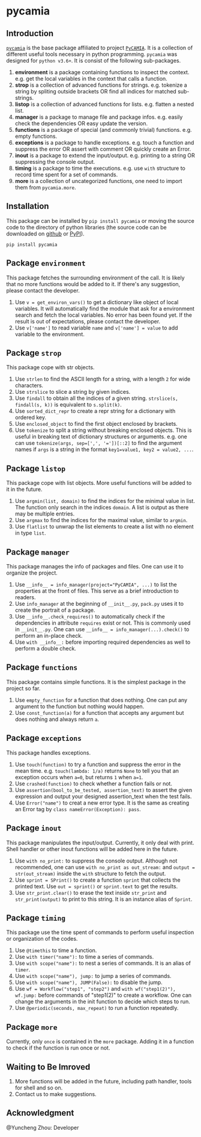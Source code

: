 # pycamia

## Introduction

[`pycamia`](https://github.com/Bertie97/pycamia/tree/main/pycamia) is the base package affiliated to project [`PyCAMIA`](https://github.com/Bertie97/pycamia). It is a collection of different useful tools necessary in python programming. `pycamia` was designed for `python v3.6+`. It is consist of the following sub-packages. 

1. **environment** is a package containing functions to inspect the context. e.g. get the local variables in the context that calls a function. 
2. **strop** is a collection of advanced functions for strings. e.g. tokenize a string by spliting outside brackets OR find all indices for matched sub-strings.
3. **listop** is a collection of advanced functions for lists. e.g. flatten a nested list.
4. **manager** is a package to manage file and package infos. e.g. easily check the dependencies OR easy update the version. 
5. **functions** is a package of special (and commonly trivial) functions. e.g. empty functions. 
6. **exceptions** is a package to handle exceptions. e.g. touch a function and suppress the error OR assert with comment OR quickly create an Error.
7. **inout** is a package to extend the input/output. e.g. printing to a string OR suppressing the console output. 
8. **timing** is a package to time the executions. e.g. use `with` structure to record time spent for a set of commands. 
9. **more** is a collection of uncategorized functions, one need to import them from `pycamia.more`.

## Installation

This package can be installed by `pip install pycamia` or moving the source code to the directory of python libraries (the source code can be downloaded on [github](https://github.com/Bertie97/pycamia) or [PyPI](https://pypi.org/project/pyoverload/)). 

```shell
pip install pycamia
```

## Package `environment`

This package fetches the surrounding environment of the call. It is likely that no more functions would be added to it. If there's any suggestion, please contact the developer. 
1. Use `v = get_environ_vars()` to get a dictionary like object of local variables. It will automatically find the module that ask for a environment search and fetch the local variables. No error has been found yet. If the result is out of expectations, please contact the developer. 
2. Use `v['name']` to read variable `name` and `v['name'] = value` to add variable to the environment. 

## Package `strop`

This package cope with str objects. 
1. Use `strlen` to find the ASCII length for a string, with a length `2` for wide characters.
2. Use `strslice` to slice a string by given indices.
3. Use `findall` to obtain all the indices of a given string. `strslice(s, findall(s, k))` is equivalent to `s.split(k)`. 
4. Use `sorted_dict_repr` to create a repr string for a dictionary with ordered key.
5. Use `enclosed_object` to find the first object enclosed by brackets. 
6. Use `tokenize` to split a string without breaking enclosed objects. This is useful in breaking text of dictionary structures or arguments. e.g. one can use `tokenize(args, sep=[',', '='])[::2]` to find the argument names if `args` is a string in the format `key1=value1, key2 = value2, ...`.

## Package `listop`

This package cope with list objects. More useful functions will be added to it in the future. 
1. Use `argmin(list, domain)` to find the indices for the minimal value in list. The function only search in the indices `domain`. A list is output as there may be multiple entries. 
2. Use `argmax` to find the indices for the maximal value, similar to `argmin`. 
3. Use `flatlist` to unwrap the list elements to create a list with no element in type `list`. 

## Package `manager`

This package manages the info of packages and files. One can use it to organize the project. 
1. Use `__info__ = info_manager(project="PyCAMIA", ...)` to list the properties at the front of files. This serve as a brief introduction to readers.
2. Use `info_manager` at the beginning of `__init__.py`, `pack.py` uses it to create the portrait of a package. 
3. Use `__info__.check_requires()` to automatically check if the dependencies in attribute `requires` exist or not. This is commonly used in `__init__.py`. One can use `__info__ = info_manager(...).check()` to perform an in-place check.
4. Use `with __info__:` before importing required dependencies as well to perform a double check. 

## Package `functions`

This package contains simple functions. It is the simplest package in the project so far. 
1. Use `empty_function` for a function that does nothing. One can put any argument to the function but nothing would happen. 
2. Use `const_function(a)` for a function that accepts any argument but does nothing and always return `a`.

## Package `exceptions`

This package handles exceptions. 
1. Use `touch(function)` to try a function and suppress the error in the mean time. e.g. `touch(lambda: 1/a)` returns `None` to tell you that an exception occurs when `a=0`, but returns `1` when `a=1`. 
2. Use `crashed(function)` to check whether a function fails or not. 
3. Use `assertion(bool_to_be_tested, assertion_text)` to assert the given expression and output your designed assertion_text when the test fails. 
4. Use `Error("name")` to creat a new error type. It is the same as creating an Error tag by `class nameError(Exception): pass`.

## Package `inout`

This package manipulates the input/output. Currently, it only deal with print. Shell handler or other inout functions will be added here in the future. 
1. Use `with no_print:` to suppress the console output. Although not recommended, one can use `with no_print as out_stream:` and `output = str(out_stream)` inside the `with` structure to fetch the output. 
2. Use `sprint = SPrint()` to create a function `sprint` that collects the printed text. Use `out = sprint()` or `sprint.text` to get the results.
3. Use `str_print.clear()` to erase the text inside `str_print` and `str_print(output)` to print to this string. It is an instance alias of `Sprint`. 

## Package `timing`

This package use the time spent of commands to perform useful inspection or organization of the codes.
1. Use `@timethis` to time a function.
2. Use `with timer("name"):` to time a series of commands.
3. Use `with scope("name"):` to nest a series of commands. It is an alias of `timer`. 
4. Use `with scope("name"), jump:` to jump a series of commands. 
5. Use `with scope("name"), JUMP(False):` to disable the jump.
6. Use `wf = Workflow("step1", "step2")` and `with wf("step1(2)"), wf.jump:` before commands of "step1(2)" to create a workflow. One can change the arguments in the init function to decide which steps to run. 
7. Use `@periodic(seconds, max_repeat)` to run a function repeatedly. 

## Package `more`

Currently, only `once` is contained in the `more` package. 
Adding it in a function to check if the function is run once or not. 

## Waiting to Be Imroved

1. More functions will be added in the future, including path handler, tools for shell and so on. 
2. Contact us to make suggestions. 

## Acknowledgment

@Yuncheng Zhou: Developer